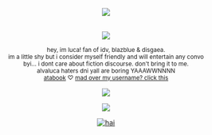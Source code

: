 <p align="center">

<img src="https://komarev.com/ghpvc/?username=alvaiuca&color=dbc286">

<p align="center"

<br> <sup>![](https://64.media.tumblr.com/634112220c07d3e7b50f749c05d893ed/7e2130847fc1824a-7e/s250x400/4f749a1a16f4b4d5066e686fbb9276623a503422.webp)
<br>
<br>hey, im luca! fan of idv, blazblue & disgaea.
<br>im a little shy but i consider myself friendly and will entertain any convo
<br>byi... i dont care about fiction discourse. don't bring it to me. 
<br>alvaluca haters dni yall are boring YAAAWWNNNN
<br>[atabook](https://lucabalsa.atabook.org) ♡ [mad over my username? click this](https://files.catbox.moe/ks0nd2.webp)
<br>
<br> ![](https://files.catbox.moe/engvjl.png)
<br>
<br> <sup>![](https://64.media.tumblr.com/634112220c07d3e7b50f749c05d893ed/7e2130847fc1824a-7e/s250x400/4f749a1a16f4b4d5066e686fbb9276623a503422.webp)

<p align="center"

<a href="https://www.last.fm/user/valfen"><img src="https://lastfm-recently-played.vercel.app/api?user=valfen&footer_style=compact_stats&count=1&width=500&loved=true&header_style=none&bg_color=000000" alt="hai"></a>


